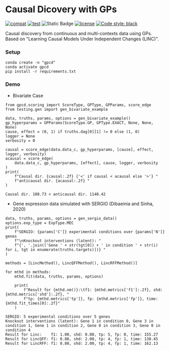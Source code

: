 # Causal Dicovery with GPs
[![compat](https://github.com/srhmm/linc/actions/workflows/compat.yml/badge.svg)](https://github.com/srhmm/linc/actions/workflows/compat.yml)
[![test](https://github.com/srhmm/linc/actions/workflows/test.yml/badge.svg)](https://github.com/srhmm/linc/actions/workflows/test.yml)
![Static Badge](https://img.shields.io/badge/python-%3E%3D3.8-blue?logo=python&label=python)
[![license](https://img.shields.io/github/license/machine-teaching-group/checkmate.svg)](https://github.com/srhmm/coco/blob/main/LICENSE)
<a href="https://github.com/psf/black"><img alt="Code style: black" src="https://img.shields.io/badge/code%20style-black-000000.svg"></a>

Causal discovery from continuous and multi-contexts data using GPs. Based on "Learning Causal Models Under Independent Changes (LINC)".
 
### Setup
 
```
conda create -n "gpcd"
conda activate gpcd
pip install -r requirements.txt  
```

### Demo 
- Bivariate Case
```
from gpcd.scoring import ScoreType, GPType, GPParams, score_edge
from testing.gen import gen_bivariate_example

data, truths, params, options = gen_bivariate_example()
gp_hyperparams = GPParams(ScoreType.GP, GPType.EXACT, None, None, None)
cause, effect = (0, 1) if truths.dag[0][1] != 0 else (1, 0)
logger = None
verbosity = 0

causal = score_edge(data.data_c, gp_hyperparams, [cause], effect, logger, verbosity)
acausal = score_edge(
    data.data_c, gp_hyperparams, [effect], cause, logger, verbosity
)
print(
    f"Causal dir. {causal:.2f} {'<' if causal < acausal else '>'} "
    f"anticausal dir. {acausal:.2f} "
)
```
```
Causal dir. 108.73 < anticausal dir. 1140.42 
```
- Gene expression data simulated with SERGIO (Dibaeinia and Sinha, 2020)
```
data, truths, params, options = gen_sergio_data()
options.exp_type = ExpType.MEC
print(
    f"SERGIO: {params['C']} experimental conditions over {params['N']} genes
    f"\nKnockout interventions (latent): "
    f"{', '.join(['Gene ' + str(tgt[0]) + ' in condition ' + str(i) for i, tgt in enumerate(truths.targets)])} "
)

methods = [LincMethod(), LincQFFMethod(), LincRFFMethod()]

for mthd in methods:
    mthd.fit(data, truths, params, options)

    print(
        f"Result for {mthd.nm()}:\tf1: {mthd.metrics['f1']:.2f}, shd: {mthd.metrics['shd']:.2f}, "
        f"tp: {mthd.metrics['tp']}, fp: {mthd.metrics['fp']}, time: {mthd.fit_times[0]:.2f}"
    )
```
```
SERGIO: 5 experimental conditions over 5 genes
Knockout interventions (latent): Gene 1 in condition 0, Gene 3 in condition 1, Gene 1 in condition 2, Gene 0 in condition 3, Gene 0 in condition 4 
Result for Linc:	f1: 1.00, shd: 0.00, tp: 5, fp: 0, time: 155.27
Result for LincQFF:	f1: 0.80, shd: 2.00, tp: 4, fp: 1, time: 130.45
Result for LincRFF:	f1: 0.80, shd: 2.00, tp: 4, fp: 1, time: 162.13
```